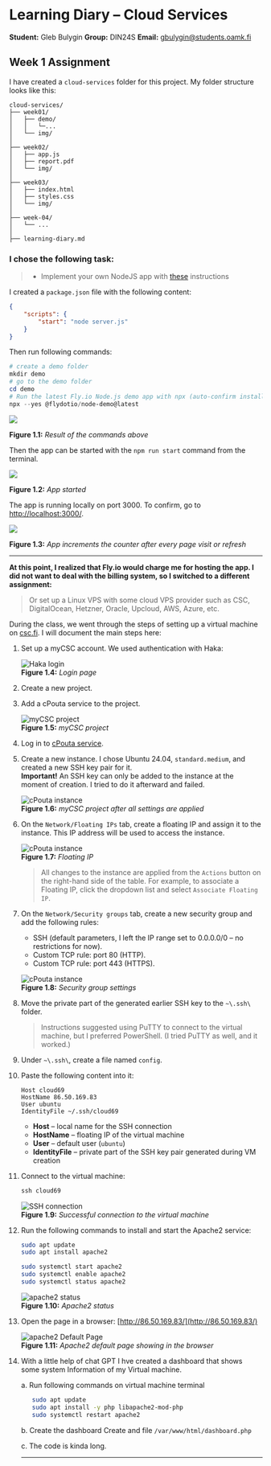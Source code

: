 # Learning Diary – Cloud Services

**Student:** Gleb Bulygin
**Group:** DIN24S
**Email:** [gbulygin@students.oamk.fi](gbulygin@students.oamk.fi)

## Week 1 Assignment

I have created a `cloud-services` folder for this project. My folder structure looks like this:

```
cloud-services/
├── week01/
│   ├── demo/
│   │   └─...
│   └── img/
│
├── week02/
│   ├── app.js
│   ├── report.pdf
│   └── img/
│
├── week03/
│   ├── index.html
│   ├── styles.css
│   └── img/
│
├── week-04/
│   └── ...
│
├── learning-diary.md
```

### I chose the following task:

> - Implement your own NodeJS app with [these](https://fly.io/docs/js/) instructions

I created a `package.json` file with the following content:

```json
{
	"scripts": {
		"start": "node server.js"
	}
}
```

<div style="page-break-after: always;"></div>

Then run following commands:

```powershell
# create a demo folder
mkdir demo
# go to the demo folder
cd demo
# Run the latest Fly.io Node.js demo app with npx (auto-confirm install)
npx --yes @flydotio/node-demo@latest
```

![](./week01/img/1.png)

**Figure 1.1:** _Result of the commands above_

Then the app can be started with the `npm run start` command from the terminal.

![](./week01/img/2.png)

**Figure 1.2:** _App started_

<div style="page-break-after: always;"></div>

The app is running locally on port 3000. To confirm, go to [http://localhost:3000/](http://localhost:3000/).

![](./week01/img/3.png)

**Figure 1.3:** _App increments the counter after every page visit or refresh_

---

<div style="page-break-after: always;"></div>

**At this point, I realized that Fly.io would charge me for hosting the app. I did not want to deal with the billing system, so I switched to a different assignment:**

> Or set up a Linux VPS with some cloud VPS provider such as CSC, DigitalOcean, Hetzner, Oracle, Upcloud, AWS, Azure, etc.

During the class, we went through the steps of setting up a virtual machine on [csc.fi](https://csc.fi/en/). I will document the main steps here:

1. Set up a myCSC account. We used authentication with Haka:

   ![Haka login](./week01/img/4.png)  
   **Figure 1.4:** _Login page_

<div style="page-break-after: always;"></div>

2. Create a new project.

3. Add a cPouta service to the project.

   ![myCSC project](./week01/img/5.png)  
   **Figure 1.5:** _myCSC project_

4. Log in to [cPouta service](https://pouta.csc.fi/).

5. Create a new instance. I chose Ubuntu 24.04, `standard.medium`, and created a new SSH key pair for it.  
   **Important!** An SSH key can only be added to the instance at the moment of creation. I tried to do it afterward and failed.

   ![cPouta instance](./week01/img/6.png)  
   **Figure 1.6:** _myCSC project after all settings are applied_

<div style="page-break-after: always;"></div>

6. On the `Network/Floating IPs` tab, create a floating IP and assign it to the instance. This IP address will be used to access the instance.

   ![cPouta instance](./week01/img/7.png)  
   **Figure 1.7:** _Floating IP_

   > All changes to the instance are applied from the `Actions` button on the right-hand side of the table. For example, to associate a Floating IP, click the dropdown list and select `Associate Floating IP`.

7. On the `Network/Security groups` tab, create a new security group and add the following rules:

   - SSH (default parameters, I left the IP range set to 0.0.0.0/0 – no restrictions for now).
   - Custom TCP rule: port 80 (HTTP).
   - Custom TCP rule: port 443 (HTTPS).

   ![cPouta instance](./week01/img/8.png)  
   **Figure 1.8:** _Security group settings_

8. Move the private part of the generated earlier SSH key to the `~\.ssh\` folder.

   > Instructions suggested using PuTTY to connect to the virtual machine, but I preferred PowerShell. (I tried PuTTY as well, and it worked.)

9. Under `~\.ssh\`, create a file named `config`.

10. Paste the following content into it:

    ```
    Host cloud69
    HostName 86.50.169.83
    User ubuntu
    IdentityFile ~/.ssh/cloud69
    ```

    - **Host** – local name for the SSH connection
    - **HostName** – floating IP of the virtual machine
    - **User** – default user (`ubuntu`)
    - **IdentityFile** – private part of the SSH key pair generated during VM creation

11. Connect to the virtual machine:

    ```powerShell
    ssh cloud69
    ```

    ![SSH connection](./week01/img/9.png)  
    **Figure 1.9:** _Successful connection to the virtual machine_

12. Run the following commands to install and start the Apache2 service:

    ```bash
    sudo apt update
    sudo apt install apache2

    sudo systemctl start apache2
    sudo systemctl enable apache2
    sudo systemctl status apache2
    ```

    ![apache2 status](./week01/img/10.png)  
    **Figure 1.10:** _Apache2 status_

13. Open the page in a browser: [http://86.50.169.83/](http://86.50.169.83/)

    ![apache2 Default Page](./week01/img/11.png)  
    **Figure 1.11:** _Apache2 default page showing in the browser_

14. With a little help of chat GPT I hve created a dashboard that shows some system Information of my Virtual machine.

    a. Run following commands on virtual machine terminal

    ```bash
       sudo apt update
       sudo apt install -y php libapache2-mod-php
       sudo systemctl restart apache2
    ```

    b. Create the dashboard
    Create and file `/var/www/html/dashboard.php`

    c. The code is kinda long.

    ***
